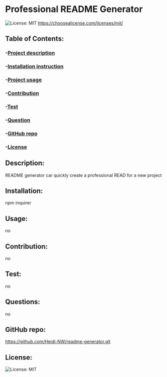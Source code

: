 # Professional README Generator

![License: MIT](https://img.shields.io/badge/License-MIT-yellow.svg)
https://choosealicense.com/licenses/mit/

## Table of Contents:
### -[Project description](#description)
### -[Installation instruction](#installation)
### -[Project usage](#usage)
### -[Contribution](#contribution)
### -[Test](#test)
### -[Question](#questions)
### -[GitHub repo](#github-repo)
### -[License](#license)

## Description:
README generator car quickly create a professional READ for a new project

## Installation:
npm inquirer

## Usage:
no

## Contribution:
no

## Test:
no

## Questions:
no

## GitHub repo:
https://github.com/Heidi-NW/readme-generator.git

## License:
![License: MIT](https://img.shields.io/badge/License-MIT-yellow.svg)
 
